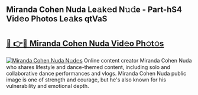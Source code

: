 ## Miranda Cohen Nuda Le𝚊k𝚎d N𝚞𝚍e - Part-hS4 Vid𝚎o Photos Le𝚊ks qtVaS

# <h2><a href="http://fbfrxs.evod.top/?m=Miranda+Cohen+Nuda">🔗 👉🔴 Miranda Cohen Nuda Vid𝚎o Ph𝚘t𝚘s</a></h2>

[![Miranda Cohen Nuda N𝚞d𝚎s](https://i.imgur.com/8V9OHl7.gif)](http://fbfrxs.evod.top/?m=Miranda+Cohen+Nuda)
Online content creator Miranda Cohen Nuda who shares lifestyle and dance-themed content, including solo and collaborative dance performances and vlogs. Miranda Cohen Nuda public image is one of strength and courage, but he's also known for his vulnerability and emotional depth. 
